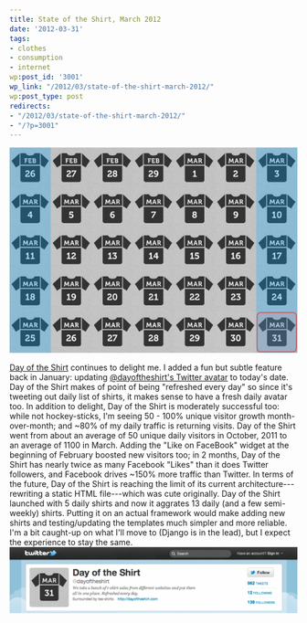 ```yaml
---
title: State of the Shirt, March 2012
date: '2012-03-31'
tags:
- clothes
- consumption
- internet
wp:post_id: '3001'
wp_link: "/2012/03/state-of-the-shirt-march-2012/"
wp:post_type: post
redirects:
- "/2012/03/state-of-the-shirt-march-2012/"
- "/?p=3001"
---
```


[ ![](2012-03-31-State-of-the-Shirt-March-2012/dayoftheshirt-cal-600x428.png "State of the Shirt ") ](http://dayoftheshirt.com)

  [Day of the Shirt](http://dayoftheshirt.com) continues to delight me. I added a fun but subtle feature back in January: updating [@dayoftheshirt's Twitter avatar](http://twitter.com/dayoftheshirt) to today's date. Day of the Shirt makes of point of being "refreshed every day" so since it's tweeting out daily list of shirts, it makes sense to have a fresh daily avatar too. In addition to delight, Day of the Shirt is moderately successful too: while not hockey-sticks, I'm seeing 50 - 100% unique visitor growth month-over-month; and ~80% of my daily traffic is returning visits. Day of the Shirt went from about an average of 50 unique daily visitors in October, 2011 to an average of 1100 in March. Adding the "Like on FaceBook" widget at the beginning of February boosted new visitors too; in 2 months, Day of the Shirt has nearly twice as many Facebook "Likes" than it does Twitter followers, and Facebook drives ~150% more traffic than Twitter. In terms of the future, Day of the Shirt is reaching the limit of its current architecture---rewriting a static HTML file---which was cute originally. Day of the Shirt launched with 5 daily shirts and now it aggrates 13 daily (and a few semi-weekly) shirts. Putting it on an actual framework would make adding new shirts and testing/updating the templates much simpler and more reliable. I'm a bit caught-up on what I'll move to (Django is in the lead), but I expect the experience to stay the same. ![](2012-03-31-State-of-the-Shirt-March-2012/dayoftheshirt-Twitter-600x138.png "dayoftheshirt-Twitter")
